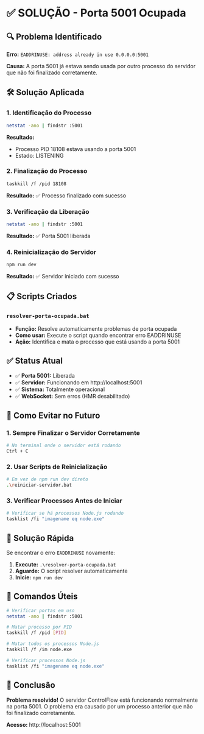 # ✅ SOLUÇÃO - Porta 5001 Ocupada

## 🔍 Problema Identificado

**Erro:** `EADDRINUSE: address already in use 0.0.0.0:5001`

**Causa:** A porta 5001 já estava sendo usada por outro processo do servidor que não foi finalizado corretamente.

## 🛠️ Solução Aplicada

### 1. Identificação do Processo
```bash
netstat -ano | findstr :5001
```

**Resultado:**
- Processo PID 18108 estava usando a porta 5001
- Estado: LISTENING

### 2. Finalização do Processo
```bash
taskkill /f /pid 18108
```

**Resultado:** ✅ Processo finalizado com sucesso

### 3. Verificação da Liberação
```bash
netstat -ano | findstr :5001
```

**Resultado:** ✅ Porta 5001 liberada

### 4. Reinicialização do Servidor
```bash
npm run dev
```

**Resultado:** ✅ Servidor iniciado com sucesso

## 📋 Scripts Criados

### `resolver-porta-ocupada.bat`
- **Função:** Resolve automaticamente problemas de porta ocupada
- **Como usar:** Execute o script quando encontrar erro EADDRINUSE
- **Ação:** Identifica e mata o processo que está usando a porta 5001

## ✅ Status Atual

- ✅ **Porta 5001:** Liberada
- ✅ **Servidor:** Funcionando em http://localhost:5001
- ✅ **Sistema:** Totalmente operacional
- ✅ **WebSocket:** Sem erros (HMR desabilitado)

## 🚨 Como Evitar no Futuro

### 1. Sempre Finalizar o Servidor Corretamente
```bash
# No terminal onde o servidor está rodando
Ctrl + C
```

### 2. Usar Scripts de Reinicialização
```bash
# Em vez de npm run dev direto
.\reiniciar-servidor.bat
```

### 3. Verificar Processos Antes de Iniciar
```bash
# Verificar se há processos Node.js rodando
tasklist /fi "imagename eq node.exe"
```

## 🔧 Solução Rápida

Se encontrar o erro `EADDRINUSE` novamente:

1. **Execute:** `.\resolver-porta-ocupada.bat`
2. **Aguarde:** O script resolver automaticamente
3. **Inicie:** `npm run dev`

## 📝 Comandos Úteis

```bash
# Verificar portas em uso
netstat -ano | findstr :5001

# Matar processo por PID
taskkill /f /pid [PID]

# Matar todos os processos Node.js
taskkill /f /im node.exe

# Verificar processos Node.js
tasklist /fi "imagename eq node.exe"
```

## 🎯 Conclusão

**Problema resolvido!** O servidor ControlFlow está funcionando normalmente na porta 5001. O problema era causado por um processo anterior que não foi finalizado corretamente.

**Acesso:** http://localhost:5001
